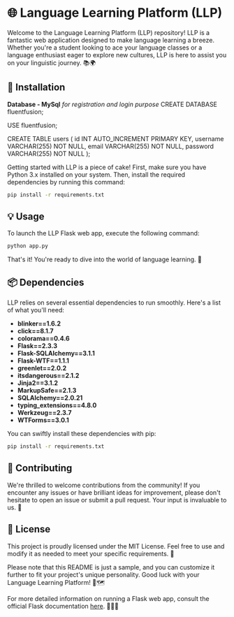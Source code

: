 # 🌐 Language Learning Platform (LLP)

Welcome to the Language Learning Platform (LLP) repository! LLP is a fantastic web application designed to make language learning a breeze. Whether you're a student looking to ace your language classes or a language enthusiast eager to explore new cultures, LLP is here to assist you on your linguistic journey. 📚🌍

## 🚀 Installation

****Database - MySql****
*for registration and login purpose*
CREATE DATABASE fluentfusion;

USE fluentfusion;

CREATE TABLE users (
    id INT AUTO_INCREMENT PRIMARY KEY,
    username VARCHAR(255) NOT NULL,
    email VARCHAR(255) NOT NULL,
    password VARCHAR(255) NOT NULL
);


Getting started with LLP is a piece of cake! First, make sure you have Python 3.x installed on your system. Then, install the required dependencies by running this command:

```bash
pip install -r requirements.txt
```

## 💡 Usage

To launch the LLP Flask web app, execute the following command:

```bash
python app.py
```

That's it! You're ready to dive into the world of language learning. 🎉

## 📦 Dependencies

LLP relies on several essential dependencies to run smoothly. Here's a list of what you'll need:

- **blinker==1.6.2**
- **click==8.1.7**
- **colorama==0.4.6**
- **Flask==2.3.3**
- **Flask-SQLAlchemy==3.1.1**
- **Flask-WTF==1.1.1**
- **greenlet==2.0.2**
- **itsdangerous==2.1.2**
- **Jinja2==3.1.2**
- **MarkupSafe==2.1.3**
- **SQLAlchemy==2.0.21**
- **typing_extensions==4.8.0**
- **Werkzeug==2.3.7**
- **WTForms==3.0.1**

You can swiftly install these dependencies with pip:

```bash
pip install -r requirements.txt
```

## 🤝 Contributing

We're thrilled to welcome contributions from the community! If you encounter any issues or have brilliant ideas for improvement, please don't hesitate to open an issue or submit a pull request. Your input is invaluable to us. 🙌

## 📄 License

This project is proudly licensed under the MIT License. Feel free to use and modify it as needed to meet your specific requirements. 📜

Please note that this README is just a sample, and you can customize it further to fit your project's unique personality. Good luck with your Language Learning Platform! 🌟🗺️

For more detailed information on running a Flask web app, consult the official Flask documentation [here](https://flask.palletsprojects.com/en/2.0.x/). 📖👩‍💻
